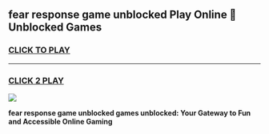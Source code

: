 
## fear response game unblocked Play Online 👋 Unblocked Games
<h3>
<a href="https://premium.freeplayer.one?title=fear_response_game_unblocked&ref=19F">CLICK TO PLAY</a></h3>
<hr>

<h3>
<a href="https://premium.freeplayer.one?title=fear_response_game_unblocked&ref=19F">CLICK 2 PLAY</a>
  
</h3>

<a href="https://premium.freeplayer.one?title=fear_response_game_unblocked&ref=19F"><img src="https://clearcache.store/games.png"></a>


**fear response game unblocked games unblocked: Your Gateway to Fun and Accessible Online Gaming**
